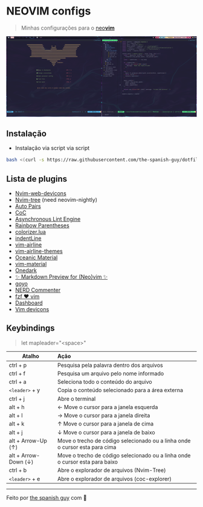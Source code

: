 # NEOVIM configs

> Minhas configurações para o [neo**vim**](https://github.com/neovim/neovim)

![nvim](../../.screenshots/nvim.png)

## Instalação

- Instalação via script via script

```bash
bash <(curl -s https://raw.githubusercontent.com/the-spanish-guy/dotfiles/master/.config/nvim/install.sh)
```

## Lista de plugins

- [Nvim-web-devicons](https://github.com/kyazdani42/nvim-web-devicons)
- [Nvim-tree](https://github.com/kyazdani42/nvim-tree.lua) (need neovim-nightly)
- [Auto Pairs](https://github.com/jiangmiao/auto-pairs)
- [CoC](https://github.com/neoclide/coc.nvim)
- [Asynchronous Lint Engine](https://github.com/dense-analysis/ale)
- [Rainbow Parentheses](https://github.com/junegunn/rainbow_parentheses.vim)
- [colorizer.lua](https://github.com/norcalli/nvim-colorizer.lua)
- [indentLine](https://github.com/Yggdroot/indentLine)
- [vim-airline](https://github.com/vim-airline/vim-airline)
- [vim-airline-themes](https://github.com/vim-airline/vim-airline-themes)
- [Oceanic Material](https://github.com/glepnir/oceanic-material)
- [vim-material](https://github.com/hzchirs/vim-material)
- [Onedark](https://github.com/joshdick/onedark.vim)
- [✨ Markdown Preview for (Neo)vim ✨](https://github.com/iamcco/markdown-preview.nvim)
- [goyo](https://github.com/junegunn/goyo.vim)
- [NERD Commenter](https://github.com/preservim/nerdcommenter)
- [fzf :heart: vim](https://github.com/junegunn/fzf.vim)
- [Dashboard](https://github.com/glepnir/dashboard-nvim)
- [Vim devicons](https://github.com/ryanoasis/vim-devicons)

## Keybindings

> let mapleader="\<space>"

| Atalho               | Ação                                                                         |
| -------------------- | :--------------------------------------------------------------------------- |
| ctrl + p             | Pesquisa pela palavra dentro dos arquivos                                    |
| ctrl + f             | Pesquisa um arquivo pelo nome informado                                      |
| ctrl + a             | Seleciona todo o conteúdo do arquivo                                         |
| `<leader>` + y       | Copia o conteúdo selecionado para a área externa                             |
| ctrl + j             | Abre o terminal                                                              |
| alt + h              | ← Move o cursor para a janela esquerda                                       |
| alt + l              | → Move o cursor para a janela direita                                        |
| alt + k              | ↑ Move o cursor para a janela de cima                                        |
| alt + j              | ↓ Move o cursor para a janela de baixo                                       |
| alt + Arrow-Up (↑)   | Move o trecho de código selecionado ou a linha onde o cursor esta para cima  |
| alt + Arrow-Down (↓) | Move o trecho de código selecionado ou a linha onde o cursor esta para baixo |
| ctrl + b             | Abre o explorador de arquivos (Nvim-Tree)                                    |
| `<leader>` + e       | Abre o explorador de arquivos (coc-explorer)                                 |

---

Feito por [the spanish guy](https://github.com/the-spanish-guy) com :purple_heart:
